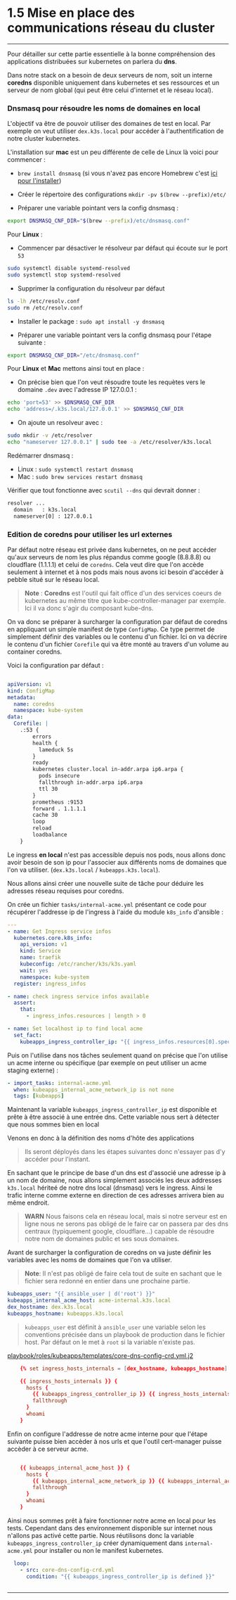 # 1.5 Mise en place des communications réseau du cluster

---

Pour détailler sur cette partie essentielle à la bonne compréhension des applications distribuées sur kubernetes on parlera du **dns**.

Dans notre stack on a besoin de deux serveurs de nom, soit un interne **coredns** disponible uniquement dans kubernetes et ses ressources et un serveur de nom global (qui peut être celui d'internet et le réseau local).

### Dnsmasq pour résoudre les noms de domaines en local

L'objectif va être de pouvoir utiliser des domaines de test en local. Par exemple on veut utiliser `dex.k3s.local` pour accéder à l'authentification de notre cluster kubernetes.

L'installation sur **mac** est un peu différente de celle de Linux là voici pour commencer :

- `brew install dnsmasq` (si vous n'avez pas encore Homebrew c'est [ici pour l'installer](https://brew.sh/index_fr))

- Créer le répertoire des configurations `mkdir -pv $(brew --prefix)/etc/`

- Préparer une variable pointant vers la config dnsmasq :

```sh
export DNSMASQ_CNF_DIR="$(brew --prefix)/etc/dnsmasq.conf"
```

Pour **Linux** :

- Commencer par désactiver le résolveur par défaut qui écoute sur le port `53`
```sh
sudo systemctl disable systemd-resolved
sudo systemctl stop systemd-resolved
```

- Supprimer la configuration du résolveur par défaut

```sh
ls -lh /etc/resolv.conf
sudo rm /etc/resolv.conf
```

- Installer le package : `sudo apt install -y dnsmasq`

- Préparer une variable pointant vers la config dnsmasq pour l'étape suivante :

```sh
export DNSMASQ_CNF_DIR="/etc/dnsmasq.conf"
```

Pour **Linux** et **Mac** mettons ainsi tout en place :

- On précise bien que l'on veut résoudre toute les requètes vers le domaine `.dev` avec l'adresse IP 127.0.0.1 : 

```sh
echo 'port=53' >> $DNSMASQ_CNF_DIR
echo 'address=/.k3s.local/127.0.0.1' >> $DNSMASQ_CNF_DIR
```

- On ajoute un resolveur avec :

```sh
sudo mkdir -v /etc/resolver
echo "nameserver 127.0.0.1" | sudo tee -a /etc/resolver/k3s.local
```

Redémarrer dnsmasq :

- Linux : `sudo systemctl restart dnsmasq`
- Mac : `sudo brew services restart dnsmasq`

Vérifier que tout fonctionne avec `scutil --dns` qui devrait donner :

```txt
resolver ...
  domain   : k3s.local
  nameserver[0] : 127.0.0.1
```

### Edition de coredns pour utiliser les url externes

Par défaut notre réseau est privée dans kubernetes, on ne peut accéder qu'aux serveurs de nom les plus répandus comme google (8.8.8.8) ou cloudflare (1.1.1.1) et celui de `coredns`. Cela veut dire que l'on accède seulement à internet et à nos pods mais nous avons ici besoin d'accéder à pebble situé sur le réseau local.

> **Note** : **Coredns** est l'outil qui fait office d'un des services coeurs de kubernetes au même titre que kube-controller-manager par exemple. Ici il va donc s'agir du composant kube-dns.

On va donc se préparer à surcharger la configuration par défaut de coredns en appliquant un simple manifest de type `ConfigMap`. Ce type permet de simplement définir des variables ou le contenu d'un fichier. Ici on va décrire le contenu d'un fichier `Corefile` qui va être monté au travers d'un volume au container coredns.

Voici la configuration par défaut :

```yaml linenums="1" title="playbook/roles/kubeapps/templates/core-dns-config-crd.yml.j2"

apiVersion: v1
kind: ConfigMap
metadata:
  name: coredns
  namespace: kube-system
data:
  Corefile: |
    .:53 {
        errors
        health {
          lameduck 5s
        }
        ready
        kubernetes cluster.local in-addr.arpa ip6.arpa {
          pods insecure
          fallthrough in-addr.arpa ip6.arpa
          ttl 30
        }
        prometheus :9153
        forward . 1.1.1.1
        cache 30
        loop
        reload
        loadbalance
    }
```

Le ingress **en local** n'est pas accessible depuis nos pods, nous allons donc avoir besoin de son ip pour l'associer aux différents noms de domaines que l'on va utiliser. (`dex.k3s.local` / `kubeapps.k3s.local`).

Nous allons ainsi créer une nouvelle suite de tâche pour déduire les adresses réseau requises pour coredns.

On crée un fichier `tasks/internal-acme.yml` présentant ce code pour récupérer l'addresse ip de l'ingress à l'aide du module `k8s_info` d'ansible :

```yaml linenums="1" title="playbook/roles/kubeapps/tasks/internal-acme.yml"
---
- name: Get Ingress service infos
  kubernetes.core.k8s_info:
    api_version: v1
    kind: Service
    name: traefik
    kubeconfig: /etc/rancher/k3s/k3s.yaml
    wait: yes
    namespace: kube-system
  register: ingress_infos

- name: check ingress service infos available
  assert:
    that:
      - ingress_infos.resources | length > 0

- name: Set localhost ip to find local acme
  set_fact:
    kubeapps_ingress_controller_ip: "{{ ingress_infos.resources[0].spec.clusterIP }}"


```

Puis on l'utilise dans nos tâches seulement quand on précise que l'on utilise un acme interne ou spécifique (par exemple on peut utiliser un acme staging externe) :

```yaml linenums="1" title="playbook/roles/kubeapps/tasks/main.yml"
- import_tasks: internal-acme.yml
  when: kubeapps_internal_acme_network_ip is not none
  tags: [kubeapps]

```

Maintenant la variable `kubeapps_ingress_controller_ip` est disponible et prête à être associé à une entrée dns. Cette variable nous sert à détecter que nous sommes bien en local

Venons en donc à la définition des noms d'hôte des applications 

> Ils seront déployés dans les étapes suivantes donc n'essayer pas d'y accéder pour l'instant.

En sachant que le principe de base d'un dns est d'associé une adresse ip à un nom de domaine, nous allons simplement associés les deux addresses `k3s.local` hériteé de notre dns local (dnsmasq) vers le ingress. Ainsi le trafic interne comme externe en direction de ces adresses arrivera bien au même endroit.

> **WARN** Nous faisons cela en réseau local, mais si notre serveur est en ligne nous ne serons pas obligé de le faire car on passera par des dns centraux (typiquement google, cloudflare...) capable de résoudre notre nom de domaines public et ses sous domaines.

Avant de surcharger la configuration de coredns on va juste définir les variables avec les noms de domaines que l'on va utiliser.

> **Note**: Il n'est pas obligé de faire cela tout de suite en sachant que le fichier sera redonné en entier dans une prochaine partie.

```yaml linenums="1" title="playbook/roles/kubeapps/defaults/main.yml"
kubeapps_user: "{{ ansible_user | d('root') }}"
kubeapps_internal_acme_host: acme-internal.k3s.local
dex_hostname: dex.k3s.local
kubeapps_hostname: kubeapps.k3s.local

```

> `kubeapps_user` est définit à `ansible_user` une variable selon les conventions précisée dans un playbook de production dans le fichier host. Par défaut on le met à `root` si la variable n'existe pas.

[playbook/roles/kubeapps/templates/core-dns-config-crd.yml.j2](playbook/roles/kubeapps/templates/core-dns-config-crd.yml.j2#L28)

```conf linenums="28" title="playbook/roles/kubeapps/templates/core-dns-config-crd.yml.j2"
    {% set ingress_hosts_internals = [dex_hostname, kubeapps_hostname] | join(" ") -%}

    {{ ingress_hosts_internals }} {
      hosts {
        {{ kubeapps_ingress_controller_ip }} {{ ingress_hosts_internals }}
        fallthrough
      }
      whoami
    }
```

Enfin on configure l'addresse de notre acme interne pour que l'étape suivante puisse bien accèder à nos urls et que l'outil cert-manager puisse accèder à ce serveur acme.

```conf linenums="32" title="playbook/roles/kubeapps/templates/core-dns-config-crd.yml.j2"

    {{ kubeapps_internal_acme_host }} {
      hosts {
        {{ kubeapps_internal_acme_network_ip }} {{ kubeapps_internal_acme_host }}
        fallthrough
      }
      whoami
    }

```

Ainsi nous sommes prêt à faire fonctionner notre acme en local pour les tests. Cependant dans des environnement disponible sur internet nous n'allons pas activé cette partie. Nous réutilisons donc la variable `kubeapps_ingress_controller_ip` créer dynamiquement dans `internal-acme.yml` pour installer ou non le manifest kubernetes.

```yaml linenums="15" title="playbook/roles/kubeapps/tasks/main.yml"
  loop:
    - src: core-dns-config-crd.yml
      condition: "{{ kubeapps_ingress_controller_ip is defined }}"
   
```

---
